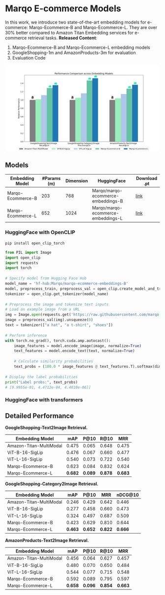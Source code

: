 # Marqo E-commerce Models
In this work, we introduce two state-of-the-art embedding models for e-commerce: 
Marqo-Ecommerce-B and Marqo-Ecommerce-L. 
They are over 30% better compared to Amazon Titan Embedding services for e-commerce retrieval tasks.
**Released Content**: 
1) Marqo-Ecommerce-B and Marqo-Ecommerce-L embedding models
2) GoogleShopping-1m and AmazonProducts-3m for evaluation
3) Evaluation Code

<img src="performance.png" alt="multi split visual" width="500"/>

## Models

| **Embedding Model** | **#Params (m)** | **Dimension** | **HuggingFace**                    | **Download .pt**                                                                                            |
|---------------------| --- |---------------|------------------------------------|-------------------------------------------------------------------------------------------------------------|
| Marqo-Ecommerce-B   | 203 | 768           | Marqo/marqo-ecommerce-embeddings-B | [link](https://marqo-gcl-public.s3.us-west-2.amazonaws.com/marqo-general-ecomm/marqo-ecomm-embeddings-b.pt) |
| Marqo-Ecommerce-L   | 652 | 1024          | Marqo/marqo-ecommerce-embeddings-L | [link](https://www.notion.so/d5bc374cba1c4d4c8e47b03bba66f11f?pvs=21)                                       |

### HuggingFace with OpenCLIP
```
pip install open_clip_torch
```
```python
from PIL import Image
import open_clip
import requests
import torch

# Specify model from Hugging Face Hub
model_name = 'hf-hub:Marqo/marqo-ecommerce-embeddings-B'
model, preprocess_train, preprocess_val = open_clip.create_model_and_transforms(model_name)
tokenizer = open_clip.get_tokenizer(model_name)

# Preprocess the image and tokenize text inputs
# Load an example image from a URL
img = Image.open(requests.get('https://raw.githubusercontent.com/marqo-ai/marqo-FashionCLIP/main/docs/fashion-hippo.png', stream=True).raw)
image = preprocess_val(img).unsqueeze(0)
text = tokenizer(["a hat", "a t-shirt", "shoes"])

# Perform inference
with torch.no_grad(), torch.cuda.amp.autocast():
    image_features = model.encode_image(image, normalize=True)
    text_features = model.encode_text(text, normalize=True)

    # Calculate similarity probabilities
    text_probs = (100.0 * image_features @ text_features.T).softmax(dim=-1)

# Display the label probabilities
print("Label probs:", text_probs)
# [9.9955e-01, 4.4712e-04, 4.4010e-06]]
```
### HuggingFace with transformers



## Detailed Performance
**GoogleShopping-Text2Image Retrieval.**

| **Embedding Model** | **mAP** | **P@10** | **R@10** | **MRR** |
| --- | --- | --- | --- | --- |
| Amazon-Titan-MultiModal | 0.475 | 0.065 | 0.648 | 0.475 |
| ViT-B-16-SigLip | 0.476 | 0.067 | 0.660 | 0.477 |
| ViT-L-16-SigLip | 0.540 | 0.073 | 0.722 | 0.540 |
| Marqo-Ecommerce-B | 0.623 | 0.084 | 0.832 | 0.624 |
| Marqo-Ecommerce-L | **0.682** | **0.089** | **0.878** | **0.683** |

**GoogleShopping-Category2Image Retrieval.**  

| **Embedding Model** | **mAP** | **P@10** | **MRR** | **nDCG@10** |
| --- | --- | --- | --- | --- |
| Amazon-Titan-MultiModal | 0.246 | 0.429 | 0.642 | 0.446 |
| ViT-B-16-SigLip | 0.277 | 0.458 | 0.660 | 0.473 |
| ViT-L-16-SigLip | 0.324 | 0.497 | 0.687 | 0.509 |
| Marqo-Ecommerce-B | 0.423 | 0.629 | 0.810 | 0.644 |
| Marqo-Ecommerce-L | **0.463** | **0.652** | **0.822** | **0.666** |

**AmazonProducts-Text2Image Retrieval.** 

| **Embedding Model** | **mAP** | **P@10** | **R@10** | **MRR** |
| --- | --- | --- | --- | --- |
| Amazon-Titan-MultiModal | 0.456 | 0.064 | 0.627 | 0.457 |
| ViT-B-16-SigLip | 0.480 | 0.070 | 0.650 | 0.484 |
| ViT-L-16-SigLip | 0.544 | 0.077 | 0.715 | 0.548 |
| Marqo-Ecommerce-B | 0.592 | 0.089 | 0.795 | 0.597 |
| Marqo-Ecommerce-L | **0.658** | **0.096** | **0.854** | **0.663** |




